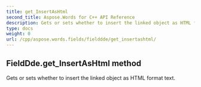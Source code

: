 ```yaml
---
title: get_InsertAsHtml
second_title: Aspose.Words for C++ API Reference
description: Gets or sets whether to insert the linked object as HTML format text. 
type: docs
weight: 0
url: /cpp/aspose.words.fields/fielddde/get_insertashtml/
---
```

## FieldDde.get_InsertAsHtml method


Gets or sets whether to insert the linked object as HTML format text. 

